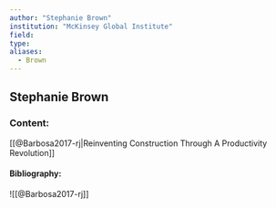 ```yaml
---
author: "Stephanie Brown"
institution: "McKinsey Global Institute"
field:
type:
aliases:
  - Brown
---
```


## Stephanie Brown

### Content:
[[@Barbosa2017-rj|Reinventing Construction Through A Productivity Revolution]]

#### Bibliography:

![[@Barbosa2017-rj]]